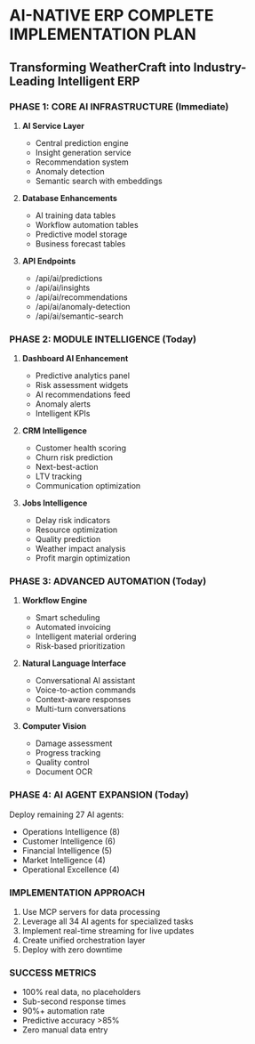 # AI-NATIVE ERP COMPLETE IMPLEMENTATION PLAN
## Transforming WeatherCraft into Industry-Leading Intelligent ERP

### PHASE 1: CORE AI INFRASTRUCTURE (Immediate)
1. **AI Service Layer**
   - Central prediction engine
   - Insight generation service
   - Recommendation system
   - Anomaly detection
   - Semantic search with embeddings

2. **Database Enhancements**
   - AI training data tables
   - Workflow automation tables
   - Predictive model storage
   - Business forecast tables

3. **API Endpoints**
   - /api/ai/predictions
   - /api/ai/insights
   - /api/ai/recommendations
   - /api/ai/anomaly-detection
   - /api/ai/semantic-search

### PHASE 2: MODULE INTELLIGENCE (Today)
1. **Dashboard AI Enhancement**
   - Predictive analytics panel
   - Risk assessment widgets
   - AI recommendations feed
   - Anomaly alerts
   - Intelligent KPIs

2. **CRM Intelligence**
   - Customer health scoring
   - Churn risk prediction
   - Next-best-action
   - LTV tracking
   - Communication optimization

3. **Jobs Intelligence**
   - Delay risk indicators
   - Resource optimization
   - Quality prediction
   - Weather impact analysis
   - Profit margin optimization

### PHASE 3: ADVANCED AUTOMATION (Today)
1. **Workflow Engine**
   - Smart scheduling
   - Automated invoicing
   - Intelligent material ordering
   - Risk-based prioritization

2. **Natural Language Interface**
   - Conversational AI assistant
   - Voice-to-action commands
   - Context-aware responses
   - Multi-turn conversations

3. **Computer Vision**
   - Damage assessment
   - Progress tracking
   - Quality control
   - Document OCR

### PHASE 4: AI AGENT EXPANSION (Today)
Deploy remaining 27 AI agents:
- Operations Intelligence (8)
- Customer Intelligence (6)  
- Financial Intelligence (5)
- Market Intelligence (4)
- Operational Excellence (4)

### IMPLEMENTATION APPROACH
1. Use MCP servers for data processing
2. Leverage all 34 AI agents for specialized tasks
3. Implement real-time streaming for live updates
4. Create unified orchestration layer
5. Deploy with zero downtime

### SUCCESS METRICS
- 100% real data, no placeholders
- Sub-second response times
- 90%+ automation rate
- Predictive accuracy >85%
- Zero manual data entry

